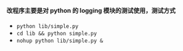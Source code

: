 #### 改程序主要是对 python 的 logging 模块的测试使用，测试方式

- `python lib/simple.py`
- `cd lib && python simple.py`
- `nohup python lib/simple.py &`
